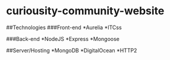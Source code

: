 # curiousity-community-website

##Technologies
###Front-end
*Aurelia
*ITCss

###Back-end
*NodeJS
*Express
*Mongoose

##Server/Hosting
*MongoDB
*DigitalOcean
*HTTP2
